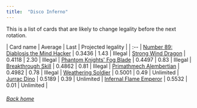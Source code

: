 ```yaml
---
title:  "Disco Inferno"
---
```


This is a list of cards that are likely to change legality before the next rotation.

| Card name | Average | Last | Projected legality |
| :-- |
[Number 89: Diablosis the Mind Hacker](https://db.ygoprodeck.com/card/?search=Number%2089:%20Diablosis%20the%20Mind%20Hacker) | 0.3436 | 1.43 | Illegal |
[Strong Wind Dragon](https://db.ygoprodeck.com/card/?search=Strong%20Wind%20Dragon) | 0.4118 | 2.30 | Illegal |
[Phantom Knights' Fog Blade](https://db.ygoprodeck.com/card/?search=Phantom%20Knights'%20Fog%20Blade) | 0.4497 | 0.83 | Illegal |
[Breakthrough Skill](https://db.ygoprodeck.com/card/?search=Breakthrough%20Skill) | 0.4862 | 0.81 | Illegal |
[Primathmech Alembertian](https://db.ygoprodeck.com/card/?search=Primathmech%20Alembertian) | 0.4982 | 0.78 | Illegal |
[Weathering Soldier](https://db.ygoprodeck.com/card/?search=Weathering%20Soldier) | 0.5001 | 0.49 | Unlimited |
[Jurrac Dino](https://db.ygoprodeck.com/card/?search=Jurrac%20Dino) | 0.5189 | 0.39 | Unlimited |
[Infernal Flame Emperor](https://db.ygoprodeck.com/card/?search=Infernal%20Flame%20Emperor) | 0.5532 | 0.01 | Unlimited |

###### [Back home](index)